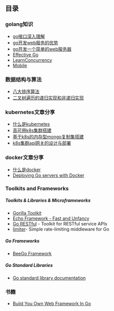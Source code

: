 ## 目录
### golang知识
- [go接口深入理解](golang/golang接口.md)
- [go开发web服务的优势](golang/go开发web服务的优势.md)
- [go开发一个简单的web服务器](golang/simpleWebApp.md)
- [Effective Go](https://golang.org/doc/effective_go.html#concurrency)
- [LearnConcurrency](https://github.com/golang/go/wiki/LearnConcurrency)
- [Mobile](https://github.com/golang/go/wiki/Mobile)

### 数据结构与算法
- [八大排序算法](algorithm/八大排序算法.md)
- [二叉树遍历的递归实现和非递归实现](algorithm/二叉树的递归与非递归实现.md)

### kubernetes文章分享
- [什么是kubernetes](http://doc.kubernetes.cn/docs/whatisk8s/)
- [高可用k8s集群搭建](https://github.com/knightFly/knightFly-blogs/issues/1)
- [基于k8s的内存型mongo复制集搭建](https://github.com/knightFly/knightFly-blogs/issues/2)
- [k8s集群api网关的设计与部署](https://github.com/knightFly/knightFly-blogs/issues/3)

### docker文章分享
- [什么是docker](https://docs.docker.com/engine/understanding-docker/)
- [Deploying Go servers with Docker](https://blog.golang.org/docker)

### Toolkits and Frameworks
##### Toolkits & Libraries & Microframeworks
- [Gorilla Toolkit](http://www.gorillatoolkit.org/)
- [Echo Framework - Fast and Unfancy](https://echo.labstack.com/)
- [Go RESTful](https://github.com/emicklei/go-restful) - Toolkit for RESTful service APIs
- [limiter](https://github.com/ulule/limiter)- Simple rate-limiting middleware for Go

##### Go Frameworks
- [BeeGo Framework](https://beego.me/)

##### Go Standard Libraries
- [Go standard library documentation](https://golang.org/pkg/)

### 书籍
- [Build You Own Web Framework In Go](https://www.nicolasmerouze.com/build-web-framework-golang/)
